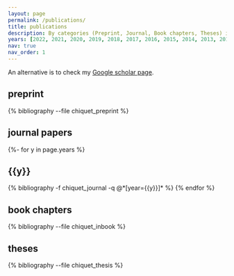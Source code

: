 ```yaml
---
layout: page
permalink: /publications/
title: publications 
description: By categories (Preprint, Journal, Book chapters, Theses) in reversed chronological order 
years: [2022, 2021, 2020, 2019, 2018, 2017, 2016, 2015, 2014, 2013, 2012, 2011, 2010, 2009, 2008, 2006]
nav: true
nav_order: 1
---
```


An alternative is to check my [Google scholar page](https://scholar.google.fr/citations?user=FM2gRsYAAAAJ&hl=en).

## preprint

<div class="publications">

{% bibliography --file chiquet_preprint %}

</div>

## journal papers

<div class="publications">

{%- for y in page.years %}
  <h2 class="year">{{y}}</h2>
  {% bibliography -f chiquet_journal -q @*[year={{y}}]* %}
{% endfor %}


</div>

## book chapters

<div class="publications">

{% bibliography --file chiquet_inbook %}

</div>

## theses

<div class="publications">

{% bibliography --file chiquet_thesis %}

</div>


